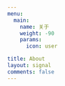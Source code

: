 ```yaml
---
menu:
  main:
    name: 关于
    weight: -90
    params:
      icon: user

title: About
layout: signal
comments: false
---
```

